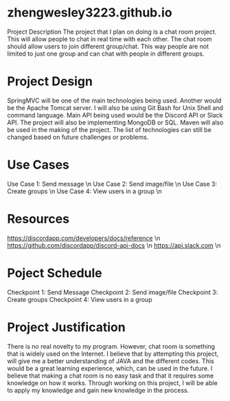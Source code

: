 # zhengwesley3223.github.io
Project Description
The project that I plan on doing is a chat room project. This will allow people to chat in real time with each other.
The chat room should allow users to join different group/chat. This way people are not limited to just one group and
can chat with people in different groups.

# Project Design
SpringMVC will be one of the main technologies being used. Another would be the Apache Tomcat server. I will also be using Git Bash for
Unix Shell and command language. Main API being used would be the Discord API or Slack API. The project will also be implementing MongoDB or SQL. Maven will also be used in the making of the project. The list of technologies can still be changed based on future challenges or problems.

# Use Cases
Use Case 1: Send message \n
Use Case 2: Send image/file \n
Use Case 3: Create groups \n
Use Case 4: View users in a group \n

# Resources
https://discordapp.com/developers/docs/reference \n
https://github.com/discordapp/discord-api-docs \n
https://api.slack.com \n

# Poject Schedule
Checkpoint 1: Send Message
Checkpoint 2: Send image/file
Checkpoint 3: Create groups
Checkpoint 4: View users in a group

# Project Justification
There is no real novelty to my program. However, chat room is something that is widely used on the Internet. I believe that by 
attempting this project, will give me a better understanding of JAVA and the different codes. This would be a great learning experience, which, can be used in the future. I believe that making a chat room is no easy task and that it requires some knowledge on how it works. Through working on this project, I will be able to apply my knowledge and gain new knowledge in the process.
